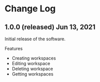 # Change Log

## 1.0.0 (released) Jun 13, 2021

Initial release of the software.

Features

  - Creating workspaces
  - Editing workspace
  - Deleting workspace
  - Getting workspaces
